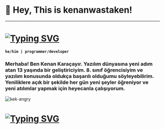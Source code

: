 # 🧥 Hey, This is kenanwastaken!

---

# [![Typing SVG](https://readme-typing-svg.demolab.com?font=Fira+Code&weight=900&duration=3000&pause=2000&random=false&width=435&lines=Kenan;kenanwastaken;kxnan)](https://git.io/typing-svg)

**`he/him | programmer/developer`**

### Merhaba! Ben Kenan Karaçayır. Yazılım dünyasına yeni adım atan 13 yaşında bir geliştiriciyim. 8. sınıf öğrencisiyim ve yazılım konusunda oldukça başarılı olduğumu söyleyebilirim. Yeniliklere açık bir şekilde her gün yeni şeyler öğreniyor ve yeni atılımlar yapmak için heyecanla çalışıyorum.


![kek-angry](https://github.com/KenanWasTaken/KenanWasTaken/assets/61794478/06cee92e-4f1c-4072-b2f7-55c016ce4aaa)

# [![Typing SVG](https://readme-typing-svg.demolab.com?font=Fira+Code&weight=900&duration=3000&pause=2000&random=false&width=435&lines=Kenan;kenanwastaken;kxnan)](https://git.io/typing-svg)
